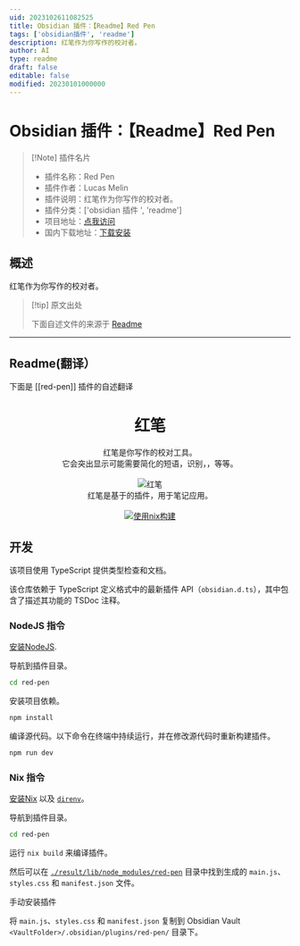 ```yaml
---
uid: 2023102611082525
title: Obsidian 插件：【Readme】Red Pen
tags: ['obsidian插件', 'readme']
description: 红笔作为你写作的校对者。
author: AI
type: readme
draft: false
editable: false
modified: 20230101000000
---
```


# Obsidian 插件：【Readme】Red Pen

> [!Note] 插件名片
> - 插件名称：Red Pen
> - 插件作者：Lucas Melin
> - 插件说明：红笔作为你写作的校对者。
> - 插件分类：['obsidian 插件 ', 'readme']
> - 项目地址：[点我访问](https://github.com/lucasmelin/red-pen)
> - 国内下载地址：[下载安装](https://pkmer.cn/products/plugin/pluginMarket/?red-pen)

## 概述

红笔作为你写作的校对者。

> [!tip] 原文出处
>
>下面自述文件的来源于 [Readme](https://ghproxy.net/https://raw.githubusercontent.com/lucasmelin/red-pen/main/README.md)

---

## Readme(翻译）

下面是 [[red-pen]] 插件的自述翻译

<h1 align="center">红笔</h1>

<p align="center">
红笔是你写作的校对工具。
</br>
它会突出显示可能需要简化的短语，识别，，等等。
</br>
</br>
<img src="./docs/redpenlogo.png" alt="红笔">
</br>
红笔是基于的插件，用于笔记应用。
</br>
</br>
<a href="https://builtwithnix.org">
<img src="https://builtwithnix.org/badge.svg" alt="使用nix构建">
</a>

</p>

## 开发

该项目使用 TypeScript 提供类型检查和文档。

该仓库依赖于 TypeScript 定义格式中的最新插件 API（`obsidian.d.ts`），其中包含了描述其功能的 TSDoc 注释。

### NodeJS 指令

[安装NodeJS](https://nodejs.org/en).

导航到插件目录。

```bash
cd red-pen
```

安装项目依赖。

```bash
npm install
```

编译源代码。以下命令在终端中持续运行，并在修改源代码时重新构建插件。

```bash
npm run dev
```

### Nix 指令

[安装Nix](https://github.com/DeterminateSystems/nix-installer) 以及 [`direnv`](https://direnv.net/)。

导航到插件目录。

```bash
cd red-pen
```

运行 `nix build` 来编译插件。

然后可以在 [`./result/lib/node_modules/red-pen`](./result/lib/node_modules/red-pen) 目录中找到生成的 `main.js`、`styles.css` 和 `manifest.json` 文件。

手动安装插件

将 `main.js`、`styles.css` 和 `manifest.json` 复制到 Obsidian Vault `<VaultFolder>/.obsidian/plugins/red-pen/` 目录下。
